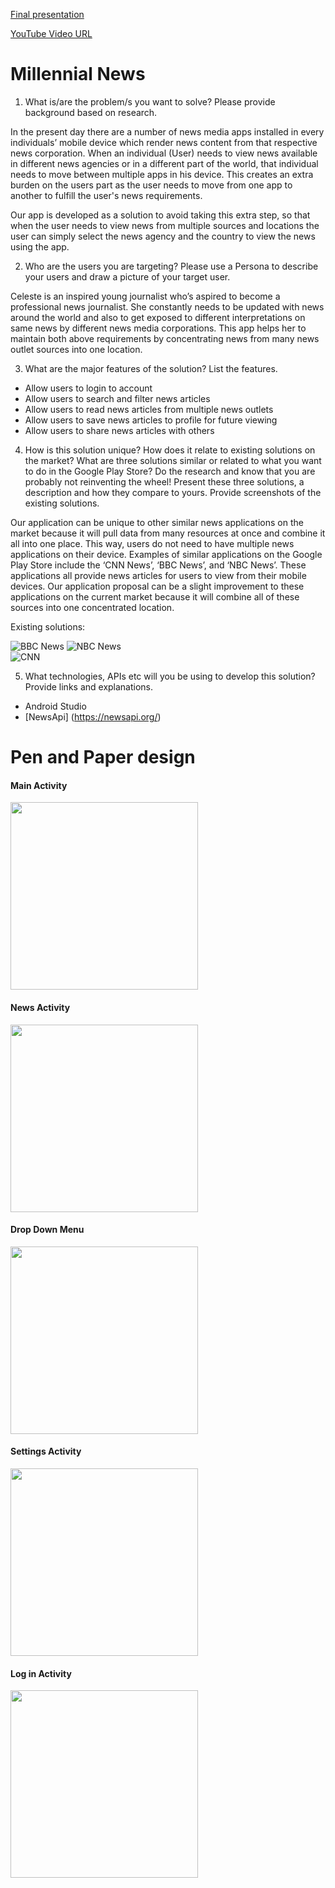<a href="https://docs.google.com/presentation/d/1rY0w8juzAyyAkydX0p4rKok1ECNhmJCzkyQ8V0Hudkc/edit#slide=id.p">Final presentation</a>

<a href="https://www.youtube.com/watch?v=VK8rzv0Ku3g">YouTube Video URL</a>

<h1>Millennial News</h1>

1. What is/are the problem/s you want to solve? Please provide background based on research.

<p>In the present day there are a number of news media apps installed in every individuals’ mobile device which render news content from that respective news corporation. When an individual (User) needs to view news available in different news agencies or in a different part of the world, that individual needs to move between multiple apps in his device. This creates an extra burden on the users part as the user needs to move from one app to another to fulfill the user's news requirements.</p>
<p>Our app is developed as a solution to avoid taking this extra step, so that when the user needs to view news from multiple sources and locations the user can simply select the news agency and the country to view the news using the app.</p> 
 
2. Who are the users you are targeting? Please use a Persona to describe your users and draw a picture of your target user.

<p>Celeste is an inspired young journalist who’s aspired to become a professional news journalist. She constantly needs to be updated with news around the world and also to get exposed to different interpretations on same news by different news media corporations. This app helps her to maintain both above requirements by concentrating news from many news outlet sources into one location.</p>

3. What are the major features of the solution? List the features.
- Allow users to login to account
- Allow users to search and filter news articles 
- Allow users to read news articles from multiple news outlets
- Allow users to save news articles to profile for future viewing
- Allow users to share news articles with others

4. How is this solution unique? How does it relate to existing solutions on the market? What are three solutions similar or related to what you want to do in the Google Play Store? Do the research and know that you are probably not reinventing the wheel! Present these three solutions, a description and how they compare to yours. Provide screenshots of the existing solutions.

<p>Our application can be unique to other similar news applications on the market because it will pull data from many resources at once and combine it all into one place. This way, users do not need to have multiple news applications on their device. Examples of similar applications on the Google Play Store include the ‘CNN News’, ‘BBC News’, and ‘NBC News’. These applications all provide news articles for users to view from their mobile devices. Our application proposal can be a slight improvement to these applications on the current market because it will combine all of these sources into one concentrated location.</p>

Existing solutions:
  
![BBC News](https://i.gyazo.com/731a77bfad3ee10018364194781ad172.png)
![NBC News](https://i.gyazo.com/0596d36ac1e04af6bc914e42faf863e2.png)  
![CNN](https://i.gyazo.com/b1e9c2a25f07160f03557f47b9a99247.png)  
   

5. What technologies, APIs etc will you be using to develop this solution? Provide links and explanations.

- Android Studio
- [NewsApi] (https://newsapi.org/)

<h1>Pen and Paper design </h1>

<h4>Main Activity</h4>
<img src="https://webpage.pace.edu/ad44798n/MobileProjectGUI/1.1-Main%20Activity.png" width="300px" />
<h4>News Activity</h4>
<img src="https://webpage.pace.edu/ad44798n/MobileProjectGUI/2.1-Activity%202.png" width="300px" />
<h4>Drop Down Menu</h4>
<img src="https://webpage.pace.edu/ad44798n/MobileProjectGUI/3.1-Drop%20down%20menu.png" width="300px" />
<h4>Settings Activity</h4>
<img src="https://webpage.pace.edu/ad44798n/MobileProjectGUI/4.1-Settings%20Activity.png" width="300px" />
<h4>Log in Activity</h4>
<img src="https://webpage.pace.edu/ad44798n/MobileProjectGUI/5.1-Login%20Activity.png" width="300px" />

